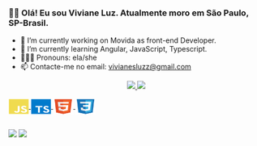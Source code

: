 ### ✋🏾 Olá! Eu sou Viviane Luz. Atualmente moro em São Paulo, SP-Brasil.
- 🔭 I’m currently working on Movida as front-end Developer.
- 🌱 I’m currently learning Angular, JavaScript, Typescript.
- 👩🏽‍💻 Pronouns: ela/she
- 📫 Contacte-me no email: vivianesluzz@gmail.com



<div align="center">
  <a href="https://github.com/vivianeluzz">
  <img height="180em" src="https://github-readme-stats.vercel.app/api?username=vivianeluzz&show_icons=true&theme=dark&include_all_commits=true&count_private=true"/>
  <img height="180em" src="https://github-readme-stats.vercel.app/api/top-langs/?username=vivianeluzz&layout=compact&langs_count=7&theme=dark"/>
</div>



<div style="display: inline_block"><br>
     <img align="center" alt="Viviane-js" height="30" width="40" src="https://raw.githubusercontent.com/devicons/devicon/master/icons/javascript/javascript-plain.svg">
    <img align="center" alt="Viviane-Ts" height="30" width="40" src="https://raw.githubusercontent.com/devicons/devicon/master/icons/typescript/typescript-plain.svg">
    <img align="center" alt="Viviane-HTML" height="30" width="40" src="https://raw.githubusercontent.com/devicons/devicon/master/icons/html5/html5-original.svg">
    <img align="center" alt="Viviane-CSS" height="30" width="40" src="https://raw.githubusercontent.com/devicons/devicon/master/icons/css3/css3-original.svg">
</div>

  ##
  
<div>
     <a href="https://www.linkedin.com/in/viviane-luz/-45875016a" target="_blank"><img src="https://img.shields.io/badge/-LinkedIn-%230077B5?style=for-the-badge&logo=linkedin&logoColor=white" target="_blank"></a> 
<a href = "mailto:contatovivianesluzz@gmail.com"><img src="https://img.shields.io/badge/-Gmail-%23333?style=for-the-badge&logo=gmail&logoColor=white" target="_blank"></a>

</div> 
